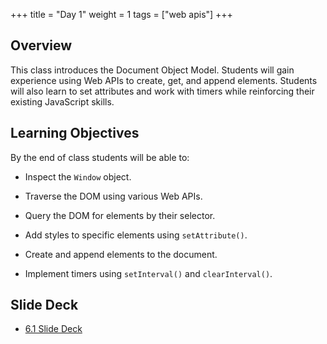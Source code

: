 +++
title = "Day 1"
weight = 1
tags = ["web apis"] 
+++

## Overview

This class introduces the Document Object Model. Students will gain experience using Web APIs to create, get, and append elements. Students will also learn to set attributes and work with timers while reinforcing their existing JavaScript skills.

## Learning Objectives

By the end of class students will be able to:

* Inspect the `Window` object.

* Traverse the DOM using various Web APIs.

* Query the DOM for elements by their selector.

* Add styles to specific elements using `setAttribute()`.

* Create and append elements to the document.

* Implement timers using `setInterval()` and `clearInterval()`.

## Slide Deck

* [6.1 Slide Deck](https://docs.google.com/presentation/d/1l-ZM_mGL7Ata2UQpVWY-yppyDyB9T7EecbT5q2hxv6I/edit?usp=sharing)
